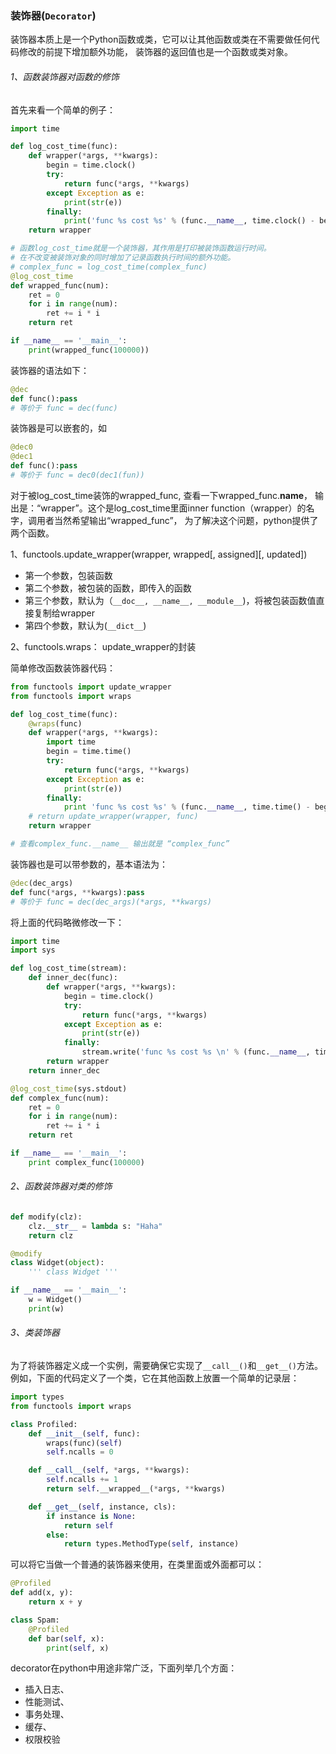 ### 装饰器(```Decorator```)

装饰器本质上是一个Python函数或类，它可以让其他函数或类在不需要做任何代码修改的前提下增加额外功能，
装饰器的返回值也是一个函数或类对象。

###### 1、函数装饰器对函数的修饰
首先来看一个简单的例子：
```python
import time

def log_cost_time(func):
    def wrapper(*args, **kwargs):
        begin = time.clock()
        try:
            return func(*args, **kwargs)
        except Exception as e:
            print(str(e))
        finally:
            print('func %s cost %s' % (func.__name__, time.clock() - begin))
    return wrapper

# 函数log_cost_time就是一个装饰器，其作用是打印被装饰函数运行时间。
# 在不改变被装饰对象的同时增加了记录函数执行时间的额外功能。
# complex_func = log_cost_time(complex_func)
@log_cost_time
def wrapped_func(num):
    ret = 0
    for i in range(num):
        ret += i * i
    return ret

if __name__ == '__main__':
    print(wrapped_func(100000))
```

装饰器的语法如下：
```python
@dec
def func():pass
# 等价于 func = dec(func)
```

装饰器是可以嵌套的，如
```python
@dec0
@dec1
def func():pass
# 等价于 func = dec0(dec1(fun))
```

对于被log_cost_time装饰的wrapped_func, 查看一下wrapped_func.__name__，
输出是：“wrapper”。这个是log_cost_time里面inner function（wrapper）的名字，调用者当然希望输出“wrapped_func”，
为了解决这个问题，python提供了两个函数。

1、functools.update_wrapper(wrapper, wrapped[, assigned][, updated])
- 第一个参数，包装函数
- 第二个参数，被包装的函数，即传入的函数
- 第三个参数，默认为（```__doc__, __name__, __module__```)，将被包装函数值直接复制给wrapper
- 第四个参数，默认为(```__dict__```)

2、functools.wraps： update_wrapper的封装

简单修改函数装饰器代码：
```python
from functools import update_wrapper
from functools import wraps

def log_cost_time(func):
    @wraps(func)
    def wrapper(*args, **kwargs):
        import time
        begin = time.time()
        try:
            return func(*args, **kwargs)
        except Exception as e:
            print(str(e))
        finally:
            print 'func %s cost %s' % (func.__name__, time.time() - begin)
    # return update_wrapper(wrapper, func)
    return wrapper

# 查看complex_func.__name__ 输出就是 “complex_func”
```

装饰器也是可以带参数的，基本语法为：
```python
@dec(dec_args)
def func(*args, **kwargs):pass
# 等价于 func = dec(dec_args)(*args, **kwargs)
```

将上面的代码略微修改一下：
```python
import time
import sys

def log_cost_time(stream):
    def inner_dec(func):
        def wrapper(*args, **kwargs):
            begin = time.clock()
            try:
                return func(*args, **kwargs)
            except Exception as e:
                print(str(e))
            finally:
                stream.write('func %s cost %s \n' % (func.__name__, time.clock() - begin))
        return wrapper
    return inner_dec

@log_cost_time(sys.stdout)
def complex_func(num):
    ret = 0
    for i in range(num):
        ret += i * i
    return ret

if __name__ == '__main__':
    print complex_func(100000)
```

###### 2、函数装饰器对类的修饰
```python
def modify(clz):
    clz.__str__ = lambda s: "Haha"
    return clz

@modify
class Widget(object):
    ''' class Widget '''

if __name__ == '__main__':
    w = Widget()
    print(w)
```

###### 3、类装饰器
为了将装饰器定义成一个实例，需要确保它实现了```__call__()```和```__get__()```方法。
例如，下面的代码定义了一个类，它在其他函数上放置一个简单的记录层：
```python
import types
from functools import wraps

class Profiled:
    def __init__(self, func):
        wraps(func)(self)
        self.ncalls = 0

    def __call__(self, *args, **kwargs):
        self.ncalls += 1
        return self.__wrapped__(*args, **kwargs)

    def __get__(self, instance, cls):
        if instance is None:
            return self
        else:
            return types.MethodType(self, instance)
```

可以将它当做一个普通的装饰器来使用，在类里面或外面都可以：
```python
@Profiled
def add(x, y):
    return x + y

class Spam:
    @Profiled
    def bar(self, x):
        print(self, x)
```

decorator在python中用途非常广泛，下面列举几个方面：
- 插入日志、
- 性能测试、
- 事务处理、
- 缓存、
- 权限校验


